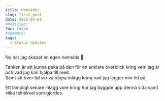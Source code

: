 ```yaml
---
title: Hemsida!
slug: first_post
date: 2025-03-01
#modified:
toc: false
#summary:
tags:
  - Status Updates
---
```


Nu har jag skapat en egen hemsida :slightly_smiling_face:

Tanken är att kunna peka på den för en enklare överblick kring vem jag är och vad jag kan hjälpa till med.  
Samt att över tid skriva några inlägg kring vad jag lägger min tid på.

Ett lämpligt senare inlägg vore kring hur jag byggde upp denna sida samt vilka teknikval som gjordes.
